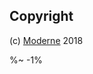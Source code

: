 <!-- ## TODO

- [ ] Add a new item to the todo list. -->

## Copyright

(c) [Moderne][1] 2018

[1]: https://moderne.app

%~ -1%